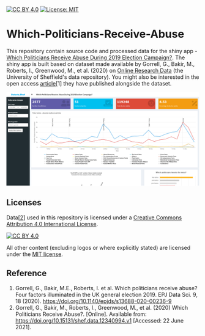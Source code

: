[![CC BY 4.0][cc-by-shield]][cc-by]
[![License: MIT](https://img.shields.io/badge/License-MIT-yellow.svg)](https://opensource.org/licenses/MIT)

# Which-Politicians-Receive-Abuse
This repository contain source code and processed data for the shiny app - [Which Politicians Receive Abuse During 2019 Election Campaign?](https://ylwshef.shinyapps.io/Which-Politicians-Receive-Abuse/). The shiny app is built based on dataset made available by Gorrell, G., Bakir, M., Roberts, I., Greenwood, M., et al. (2020) on [Online Research Data](https://orda.shef.ac.uk) (the University of Sheffield's data repository). You might also be interested in the open access [article](https://doi.org/10.1140/epjds/s13688-020-00236-9)[1] they have published alongside the dataset.


![Screenshot of the app](thumb.png)


## Licenses

Data[[2](https://doi.org/10.15131/shef.data.12340994.v1)] used in this repository is licensed under a
[Creative Commons Attribution 4.0 International License][cc-by]. 

[![CC BY 4.0][cc-by-image]][cc-by]

All other content (excluding logos or where explicitly stated) are licensed under the [MIT license](LICENSE).

[cc-by]: http://creativecommons.org/licenses/by/4.0/
[cc-by-image]: https://i.creativecommons.org/l/by/4.0/88x31.png
[cc-by-shield]: https://img.shields.io/badge/License-CC%20BY%204.0-lightgrey.svg


## Reference
1. Gorrell, G., Bakir, M.E., Roberts, I. et al. Which politicians receive abuse? Four factors illuminated in the UK general election 2019. EPJ Data Sci. 9, 18 (2020). https://doi.org/10.1140/epjds/s13688-020-00236-9
2. Gorrell, G., Bakir, M., Roberts, I., Greenwood, M., et al. (2020) Which Politicians Receive Abuse?. [Online]. Available from: https://doi.org/10.15131/shef.data.12340994.v1 [Accessed: 22 June 2021]. 


